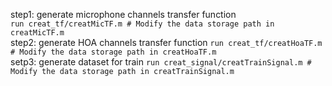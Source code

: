 <!--README of DATASET-->	
step1: generate microphone channels transfer function	
		`
		run creat_tf/creatMicTF.m # Modify the data storage path in creatMicTF.m 
		` 	
step2: generate HOA channels transfer function			`
		run creat_tf/creatHoaTF.m # Modify the data storage path in creatHoaTF.m
		` 	
setp3: generate dataset for train
			`
		run creat_signal/creatTrainSignal.m # Modify the data storage path in creatTrainSignal.m
		` 	


